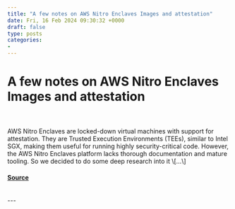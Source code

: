 ```yaml
---
title: "A few notes on AWS Nitro Enclaves Images and attestation"
date: Fri, 16 Feb 2024 09:30:32 +0000
draft: false
type: posts
categories: 
- 
---
```

# A few notes on AWS Nitro Enclaves Images and attestation

<br/>

<br/>
AWS Nitro Enclaves are locked-down virtual machines with support for attestation. They are Trusted Execution Environments (TEEs), similar to Intel SGX, making them useful for running highly security-critical code. However, the AWS Nitro Enclaves platform lacks thorough documentation and mature tooling. So we decided to do some deep research into it \[…\]

#### [Source](https://blog.trailofbits.com/2024/02/16/a-few-notes-on-aws-nitro-enclaves-images-and-attestation/)

<br/>
---
